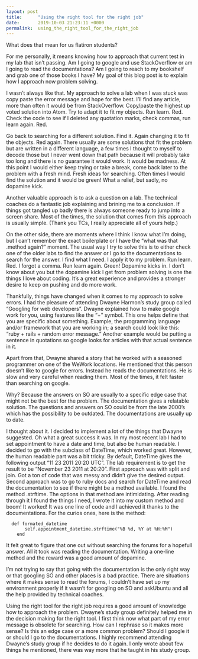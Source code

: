```yaml
---
layout: post
title:      "Using the right tool for the right job"
date:       2019-10-03 21:23:11 +0000
permalink:  using_the_right_tool_for_the_right_job
---
```


What does that mean for us flatiron students? 

For me personally, it means knowing how to approach that current test in my lab that isn’t passing. Am I going to google and use StackOverflow or am I going to read the documentations? Am I going to reach to my bookshelf and grab one of those books I have? My goal of this blog post is to explain how I approach now problem solving. 

I wasn’t always like that. My approach to solve a lab when I was stuck was copy paste the error message and hope for the best. I’ll find any article, more than often it would be from StackOverflow. Copy/paste the highest up voted solution into Atom. Try to adapt it to fit my objects. Run learn. Red. Check the code to see if I deleted any quotation marks, check commas, run learn again. Red.

Go back to searching for a different solution. Find it. Again changing it to fit the objects. Red again. There usually are some solutions that fit the problem but are written in a different language, a few times I thought to myself to decode those but I never went down that path because it will probably take too long and there is no guarantee it would work. It would be madness. At this point I would either keep trying or take a break, come back later to the problem with a fresh mind. Fresh ideas for searching. Often times I would find the solution and it would be green! What a relief, but sadly, no dopamine kick. 

Another valuable approach is to ask a question on a lab. The technical coaches do a fantastic job explaining and brining me to a conclusion. If things got tangled up badly there is always someone ready to jump into a screen share. Most of the times, the solution that comes from this approach is usually simple. (Thank you TCs, I really appreciate all of yours help.)   

On the other side, there are moments where I think I know what I’m doing, but I can’t remember the exact boilerplate or I have the “what was that .method again?” moment. The usual way I try to solve this is to either check one of the older labs to find the answer or I go to the documentations to search for the answer. I find what I need. I apply it to my problem. Run learn. Red. I forgot a comma. Run learn again. Green! Dopamine kicks in. 
I don’t know about you but the dopamine kick I get from problem solving is one the things I love about coding. It’s a great experience and provides a stronger desire to keep on pushing and do more work. 

Thankfully, things have changed when it comes to my approach to solve errors.
I had the pleasure of attending Dwayne Harmon’s study group called “Googling for web developers”.  Dwayne explained how to make google work for you, using features like the “+” symbol. 
This one helps define that you are specific about something. Example, the programming language and/or framework that you are working in; a search could look like this: “ruby + rails + random error message.” 
Another example would be putting a sentence in quotations so google looks for articles with that actual sentence in it. 

Apart from that, Dwayne shared a story that he worked with a seasoned programmer on one of the WeWork locations. He mentioned that this person doesn’t like to google for errors. Instead he reads the documentations. He is slow and very careful when reading them.  Most of the times, it felt faster than searching on google. 

Why? Because the answers on SO are usually to a specific edge case that might not be the best for the problem. The documentation gives a relatable solution. The questions and answers on SO could be from the late 2000’s which has the possibility to be outdated. The documentations are usually up to date. 

I thought about it. I decided to implement a lot of the things that Dwayne suggested. Oh what a great success it was. In my most recent lab I had to set appointment to have a date and time, but also be human readable. I decided to go with the subclass of DateTime, which worked great. However, the human readable part was a bit tricky. By default, DateTime gives the following output “11 23 2011 20:20 UTC”. 
The lab requirement is to get the result to be “November 23 2011 at 20:20”. First approach was with split and join. Got a ton of code that was messy and didn’t give the desired output. Second approach was to go to ruby docs and search for DateTime and read the documentation to see if there might be a method available. 
I found the method .strftime. The options in that method are intimidating. After reading through it I found the things I need, I wrote it into my custom method and boom! It worked! It was one line of code and I achieved it thanks to the documentations.
For the curios ones, here is the method: 

```
  def formated_datetime
	   self.appointment_datetime.strftime("%B %d, %Y at %H:%M")
	end
```

It felt great to figure that one out without searching the forums for a hopefull answer. All it took was reading the documentation. Writing a one-line method and the reward was a good amount of dopamine. 

I’m not trying to say that going with the documentation is the only right way or that googling SO and other places is a bad practice. There are situations where it makes sense to read the forums, I couldn’t have set up my environment properly if it wasn’t for googling on SO and askUbuntu and all the help provided by technical coaches. 

Using the right tool for the right job requires a good amount of knowledge how to approach the problem. 
Dwayne’s study group definitely helped me in the decision making for the right tool. I first think now what part of my error message is obsolete for searching. How can I rephrase so it makes more sense? Is this an edge case or a more common problem? 
Should I google it or should I go to the documentations.  I highly recommend attending Dwayne’s study group if he decides to do it again. I only wrote about few things he mentioned, there was way more that he taught in his study group.


